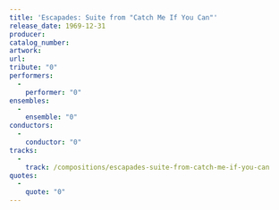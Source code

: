 ```yaml
---
title: 'Escapades: Suite from "Catch Me If You Can"'
release_date: 1969-12-31
producer: 
catalog_number: 
artwork: 
url: 
tribute: "0"
performers: 
  -
    performer: "0"
ensembles: 
  -
    ensemble: "0"
conductors: 
  -
    conductor: "0"
tracks: 
  -
    track: /compositions/escapades-suite-from-catch-me-if-you-can
quotes: 
  -
    quote: "0"
---
```

